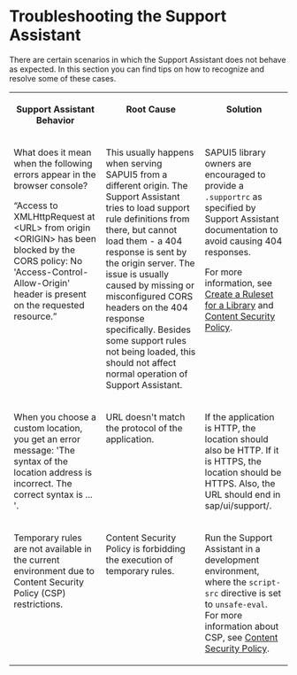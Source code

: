 <!-- loio64bdd33d236340908fe2659162492b39 -->

# Troubleshooting the Support Assistant

There are certain scenarios in which the Support Assistant does not behave as expected. In this section you can find tips on how to recognize and resolve some of these cases.




<table>
<tr>
<th valign="top">

Support Assistant Behavior



</th>
<th valign="top">

Root Cause



</th>
<th valign="top">

Solution



</th>
</tr>
<tr>
<td valign="top">

What does it mean when the following errors appear in the browser console?

“Access to XMLHttpRequest at <URL\> from origin <ORIGIN\> has been blocked by the CORS policy: No 'Access-Control-Allow-Origin' header is present on the requested resource.”



</td>
<td valign="top">

This usually happens when serving SAPUI5 from a different origin. The Support Assistant tries to load support rule definitions from there, but cannot load them - a 404 response is sent by the origin server. The issue is usually caused by missing or misconfigured CORS headers on the 404 response specifically. Besides some support rules not being loaded, this should not affect normal operation of Support Assistant.



</td>
<td valign="top">

SAPUI5 library owners are encouraged to provide a `.supportrc` as specified by Support Assistant documentation to avoid causing 404 responses.

For more information, see [Create a Ruleset for a Library](create-a-ruleset-for-a-library-b5a5135.md) and [Content Security Policy](../05_Developing_Apps/content-security-policy-fe1a6db.md).



</td>
</tr>
<tr>
<td valign="top">

When you choose a custom location, you get an error message: 'The syntax of the location address is incorrect. The correct syntax is ... '.



</td>
<td valign="top">

URL doesn't match the protocol of the application.



</td>
<td valign="top">

If the application is HTTP, the location should also be HTTP. If it is HTTPS, the location should be HTTPS. Also, the URL should end in sap/ui/support/.



</td>
</tr>
<tr>
<td valign="top">

Temporary rules are not available in the current environment due to Content Security Policy \(CSP\) restrictions.



</td>
<td valign="top">

Content Security Policy is forbidding the execution of temporary rules.



</td>
<td valign="top">

Run the Support Assistant in a development environment, where the `script-src` directive is set to `unsafe-eval`. For more information about CSP, see [Content Security Policy](../05_Developing_Apps/content-security-policy-fe1a6db.md).



</td>
</tr>
</table>

